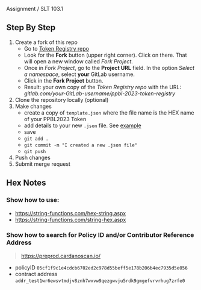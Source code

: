 Assignment / SLT 103.1

## Step By Step
1. Create a fork of this repo
    - Go to [Token Registry repo](https://gitlab.com/gimbalabs/ppbl-2023/ppbl-2023-token-registry)
    - Look for the **Fork** button (upper right corner). Click on there. That will open a new window called *Fork Project*.  
    - Once in *Fork Project*, go to the **Project URL** field. In the option *Select a namespace*, select **your** GitLab username.
    - Click in the **Fork Project** button.
    - Result: your own copy of the *Token Registry repo* with the URL: *gitlab.com/your-GitLab-username/ppbl-2023-token-registry*
2. Clone the repository locally (optional)
3. Make changes
    - create a copy of `template.json` where the file name is the HEX name of your PPBL2023 Token
    - add details to your new `.json` file. See [example](/mappings/5050424c3230323344656d6f4765726f6c616d6f.json)
    - save
    - `git add .`
    - `git commit -m "I created a new .json file"`
    - `git push`
4. Push changes
5. Submit merge request


## Hex Notes
### Show how to use:
- https://string-functions.com/hex-string.aspx
- https://string-functions.com/string-hex.aspx

### Show how to search for Policy ID and/or Contributor Reference Address
> https://preprod.cardanoscan.io/
- policyID `05cf1f9c1e4cdcb6702ed2c978d55beff5e178b206b4ec7935d5e056`
- contract address `addr_test1wr6ewsvtmdjv8znh7wxvw9qezgwvju5rdk9gmgefvrvrhug7zrfe0`
